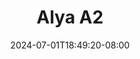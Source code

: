 --- 
title: "Alya A2"
description: "video bokeh Alya A2 gratis   baru"
date: 2024-07-01T18:49:20-08:00
file_code: "3zysysrc9o4k"
draft: false
cover: "kewkdw5cdoyvh6qu.jpg"
tags: ["Alya", "bokep-indo", "bokep-viral", "bokep-ig"]
length: 11
fld_id: "1483387"
foldername: "Alya"
categories: ["Alya"]
views: 0
---